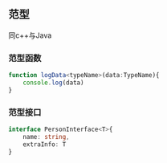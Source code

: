 ## 范型

同c++与Java

### 范型函数

```ts
function logData<typeName>(data:TypeName){
	console.log(data)
}
```

### 范型接口

```ts
interface PersonInterface<T>{
	name: string,
	extraInfo: T
}
```

